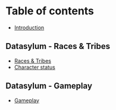 # Table of contents

* [Introduction](README.md)

## Datasylum - Races & Tribes

* [Races & Tribes](datasylum-races&tribes/races_tribes.md)
* [Character status](datasylum-races&tribes/status.md)

## Datasylum - Gameplay

* [Gameplay](datasylum-gameplay/gameplay.md)
